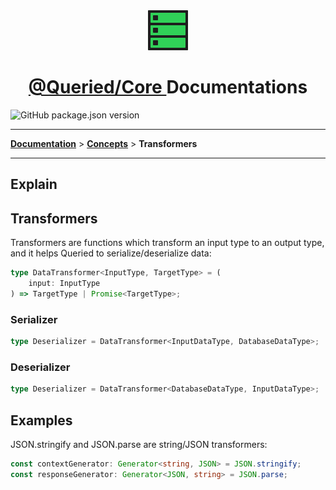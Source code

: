 <div align="center">
    <img alt="Queried Logo" width="64" src="https://raw.githubusercontent.com/queried-js/brand/master/dark/main-fill.svg">
    <h1>
		<a href="https://github.com/queried-js/core">
        	@Queried/Core
    	</a>
		<span>Documentations</span>
	</h1>
</div>

<img alt="GitHub package.json version" src="https://img.shields.io/github/package-json/v/queried-js/core">

---

[**Documentation**](../) > [**Concepts**](README.md) > **Transformers**

---

## Explain

## Transformers

Transformers are functions which transform an input type to an output type, and it helps Queried to serialize/deserialize data:

```ts
type DataTransformer<InputType, TargetType> = (
	input: InputType
) => TargetType | Promise<TargetType>;
```

### Serializer

```ts
type Deserializer = DataTransformer<InputDataType, DatabaseDataType>;
```

### Deserializer

```ts
type Deserializer = DataTransformer<DatabaseDataType, InputDataType>;
```

## Examples

JSON.stringify and JSON.parse are string/JSON transformers:

```ts
const contextGenerator: Generator<string, JSON> = JSON.stringify;
const responseGenerator: Generator<JSON, string> = JSON.parse;
```
